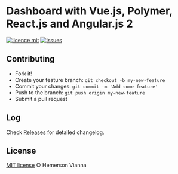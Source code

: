 # Dashboard with Vue.js, Polymer, React.js and Angular.js 2

[![licence mit](https://img.shields.io/badge/license-MIT-blue.svg?style=flat-square)](http://hemersonvianna.mit-license.org/)
[![issues](https://img.shields.io/github/issues/side-by-side-arena/dashboard-vue-polymer-react-angular.svg?style=flat-square)](https://github.com/side-by-side-arena/dashboard-vue-polymer-react-angular/issues)

## Contributing

- Fork it!
- Create your feature branch: `git checkout -b my-new-feature`
- Commit your changes: `git commit -m 'Add some feature'`
- Push to the branch: `git push origin my-new-feature`
- Submit a pull request

## Log

Check [Releases](https://github.com/side-by-side-arena/dashboard-vue-polymer-react-angular/releases) for detailed changelog.

## License

[MIT license](http://hemersonvianna.mit-license.org/) © Hemerson Vianna
